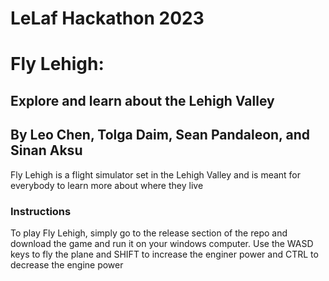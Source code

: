 # LeLaf Hackathon 2023
# Fly Lehigh: 
## Explore and learn about the Lehigh Valley
## By Leo Chen, Tolga Daim, Sean Pandaleon, and Sinan Aksu
Fly Lehigh is a flight simulator set in the Lehigh Valley and is meant for everybody to learn more about where they live

### Instructions
To play Fly Lehigh, simply go to the release section of the repo and download the game and run it on your windows computer.
Use the WASD keys to fly the plane and SHIFT to increase the enginer power and CTRL to decrease the engine power
